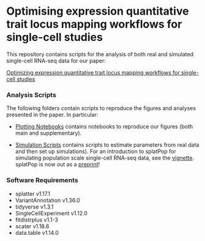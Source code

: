 # Optimising expression quantitative trait locus mapping workflows for single-cell studies

This repository contains scripts for the analysis of both real and simulated single-cell RNA-seq data for our paper:

[Optimizing expression quantitative trait locus mapping workflows for single-cell studies](https://genomebiology.biomedcentral.com/articles/10.1186/s13059-021-02407-x)

### Analysis Scripts

The following folders contain scripts to reproduce the figures and analyses presented in the paper.
In particular:

* [Plotting Notebooks](../master/ipsc/) contains notebooks to reproduce our figures (both main and supplementary).

* [Simulation Scripts](../master/simulations/) contains scripts to estimate parameters from real data and then set up simulations). For an introduction to splatPop for simulating population scale single-cell RNA-seq data, see the [vignette](http://www.bioconductor.org/packages/devel/bioc/vignettes/splatter/inst/doc/splatPop.html). splatPop is now out as a [preprint](https://www.biorxiv.org/content/10.1101/2021.06.17.448806v1.abstract)!

### Software Requirements
- splatter v1.17.1
- VariantAnnotation v1.36.0
- tidyverse v1.3.1
- SingleCellExperiment v1.12.0
- fitdistrplus v1.1-3
- scater v1.18.6
- data.table v1.14.0
